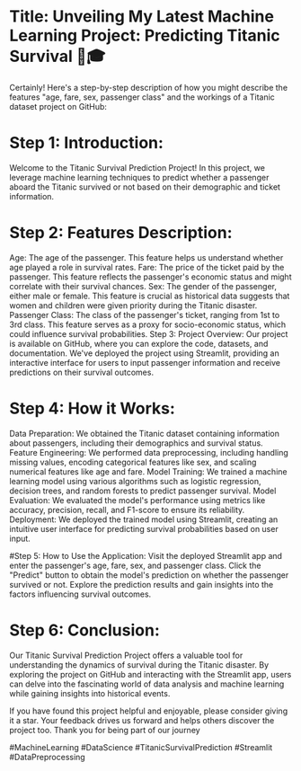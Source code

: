  
 
 # Title: Unveiling My Latest Machine Learning Project: Predicting Titanic Survival 🚢🎓

Certainly! Here's a step-by-step description of how you might describe the features "age, fare, sex, passenger class" and the workings of a Titanic dataset project on GitHub:

# Step 1: Introduction:
Welcome to the Titanic Survival Prediction Project! In this project, we leverage machine learning techniques to predict whether a passenger aboard the Titanic survived or not based on their demographic and ticket information.

# Step 2: Features Description:
Age: The age of the passenger. This feature helps us understand whether age played a role in survival rates.
Fare: The price of the ticket paid by the passenger. This feature reflects the passenger's economic status and might correlate with their survival chances.
Sex: The gender of the passenger, either male or female. This feature is crucial as historical data suggests that women and children were given priority during the Titanic disaster.
Passenger Class: The class of the passenger's ticket, ranging from 1st to 3rd class. This feature serves as a proxy for socio-economic status, which could influence survival probabilities.
Step 3: Project Overview:
Our project is available on GitHub, where you can explore the code, datasets, and documentation. We've deployed the project using Streamlit, providing an interactive interface for users to input passenger information and receive predictions on their survival outcomes.

# Step 4: How it Works:
Data Preparation: We obtained the Titanic dataset containing information about passengers, including their demographics and survival status.
Feature Engineering: We performed data preprocessing, including handling missing values, encoding categorical features like sex, and scaling numerical features like age and fare.
Model Training: We trained a machine learning model using various algorithms such as logistic regression, decision trees, and random forests to predict passenger survival.
Model Evaluation: We evaluated the model's performance using metrics like accuracy, precision, recall, and F1-score to ensure its reliability.
Deployment: We deployed the trained model using Streamlit, creating an intuitive user interface for predicting survival probabilities based on user input.

#Step 5: How to Use the Application:
Visit the deployed Streamlit app and enter the passenger's age, fare, sex, and passenger class.
Click the "Predict" button to obtain the model's prediction on whether the passenger survived or not.
Explore the prediction results and gain insights into the factors influencing survival outcomes.
# Step 6: Conclusion:
Our Titanic Survival Prediction Project offers a valuable tool for understanding the dynamics of survival during the Titanic disaster. By exploring the project on GitHub and interacting with the Streamlit app, users can delve into the fascinating world of data analysis and machine learning while gaining insights into historical events.

If you have found this project helpful and enjoyable, please consider giving it a star. Your feedback drives us forward and helps others discover the project too. Thank you for being part of our journey

#MachineLearning #DataScience #TitanicSurvivalPrediction #Streamlit #DataPreprocessing


